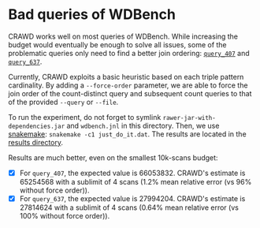 # Bad queries of WDBench

CRAWD works well on most queries of WDBench. While increasing the
budget would eventually be enough to solve all issues, some of the
problematic queries only need to find a better join ordering:
[`query_407`](./queries/query_407.sparql) and
[`query_637`](./queries/query_637.sparql).

Currently, CRAWD exploits a basic heuristic based on each triple
pattern cardinality. By adding a `--force-order` parameter, we are
able to force the join order of the count-distinct query and
subsequent count queries to that of the provided `--query` or
`--file`.

To run the experiment, do not forget to symlink
`rawer-jar-with-dependencies.jar` and `wdbench.jnl` in this directory. Then, we use
[snakemake](https://snakemake.github.io/):
`snakemake -c1 just_do_it.dat`. 
The results are located in the [results directory](./results).

Results are much better, even on the smallest 10k-scans budget:

- [X] For `query_407`, the expected value is 66053832. 
      CRAWD's estimate is 65254568 with a sublimit of 4 scans (1.2% mean relative error (vs 96% without force order)).
- [X] For `query_637`, the expected value is 27994204.
      CRAWD's estimate is 27814624 with a sublimit of 4 scans (0.64% mean relative error (vs 100% without force order)).
